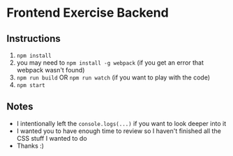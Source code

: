 # Frontend Exercise Backend

## Instructions
1. `npm install`
2. you may need to `npm install -g webpack` (if you get an error that webpack wasn't found)
3. `npm run build` OR `npm run watch` (if you want to play with the code)
4. `npm start`

## Notes
* I intentionally left the `console.logs(...)` if you want to look deeper into it
* I wanted you to have enough time to review so I haven't finished all the CSS stuff I wanted to do
* Thanks :)
